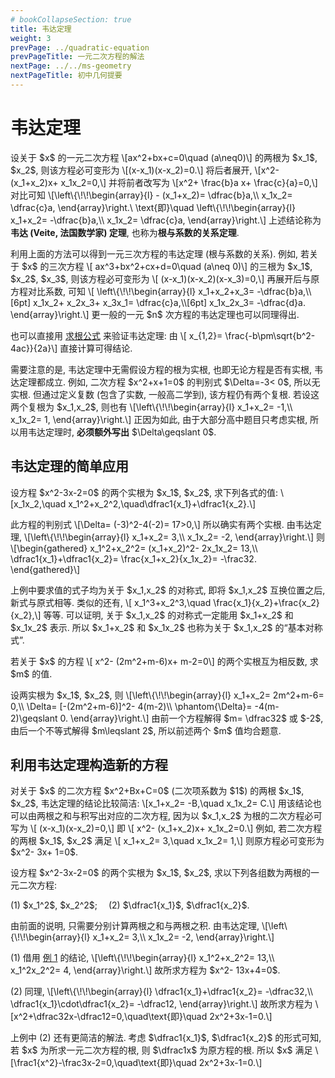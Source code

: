 ```yaml
---
# bookCollapseSection: true
title: 韦达定理
weight: 3
prevPage: ../quadratic-equation
prevPageTitle: 一元二次方程的解法
nextPage: ../../ms-geometry
nextPageTitle: 初中几何提要
---
```


# 韦达定理

<p>设关于 $x$ 的一元二次方程 
\[ax^2+bx+c=0\quad (a\neq0)\]
的两根为 $x_1$, $x_2$, 则该方程必可变形为 
\[(x-x_1)(x-x_2)=0.\]
将后者展开,
\[x^2- (x_1+x_2)x+ x_1x_2=0,\]
并将前者改写为 
\[x^2+ \frac{b}a x+ \frac{c}{a}=0,\]
对比可知
\[\left\{\!\!\begin{array}{l}
    - (x_1+x_2)= \dfrac{b}a,\\
    x_1x_2= \dfrac{c}a,
\end{array}\right.\ \text{即}\quad
\left\{\!\!\begin{array}{l}
    x_1+x_2= -\dfrac{b}a,\\
    x_1x_2= \dfrac{c}a,
\end{array}\right.\]
上述结论称为<strong>韦达 (Veite, 法国数学家) 定理</strong>, 也称为<strong>根与系数的关系定理</strong>.</p>

<myremark>
    <p>利用上面的方法可以得到一元三次方程的韦达定理 (根与系数的关系). 例如, 若关于 $x$ 的三次方程 \[
        ax^3+bx^2+cx+d=0\quad (a\neq 0)\]
    的三根为 $x_1$, $x_2$, $x_3$, 则该方程必可变形为 \[
        (x-x_1)(x-x_2)(x-x_3)=0,\]
    再展开后与原方程对比系数, 可知 \[
    \left\{\!\!\begin{array}{l}
        x_1+x_2+x_3= -\dfrac{b}a,\\[6pt]
        x_1x_2+ x_2x_3+ x_3x_1= \dfrac{c}a,\\[6pt]
        x_1x_2x_3= -\dfrac{d}a.
    \end{array}\right.\]
    更一般的一元 $n$ 次方程的韦达定理也可以同理得出.</p>
</myremark>

也可以直接用 [求根公式](../quadratic-equation#求根公式) 来验证韦达定理: 由 \\[
    x_{1,2}= \frac{-b\pm\sqrt{b^2-4ac}}{2a}\\]
直接计算可得结论.

<p>需要注意的是, 韦达定理中无需假设方程的根为实根, 也即无论方程是否有实根, 韦达定理都成立. 例如, 二次方程 $x^2+x+1=0$ 的判别式 $\Delta=-3< 0$, 所以无实根. 但通过定义复数 (包含了实数, 一般高二学到), 该方程仍有两个复根. 若设这两个复根为 $x_1,x_2$, 则也有
\[\left\{\!\!\begin{array}{l}
    x_1+x_2= -1,\\
    x_1x_2= 1,
\end{array}\right.\]
正因为如此, 由于大部分高中题目只考虑实根, 所以用韦达定理时, <strong>必须额外写出</strong> $\Delta\geqslant 0$.</p>

## 韦达定理的简单应用

<myexample id="例 1">
    <p>设方程 $x^2-3x-2=0$ 的两个实根为 $x_1$, $x_2$, 求下列各式的值: \[x_1x_2,\quad x_1^2+x_2^2,\quad\dfrac1{x_1}+\dfrac1{x_2}.\]</p>
</myexample>
<mysolution>
    <p>此方程的判别式
    \[\Delta= (-3)^2-4(-2)= 17>0,\]
    所以确实有两个实根. 由韦达定理, \[\left\{\!\!\begin{array}{l}
        x_1+x_2= 3,\\
        x_1x_2= -2,
    \end{array}\right.\] 则 \[\begin{gathered}
        x_1^2+x_2^2= (x_1+x_2)^2- 2x_1x_2= 13,\\
        \dfrac1{x_1}+\dfrac1{x_2}= \frac{x_1+x_2}{x_1x_2}= -\frac32.
    \end{gathered}\]</p>
</mysolution>

<myremark>
    <p>上例中要求值的式子均为关于 $x_1,x_2$ 的对称式, 即将 $x_1,x_2$ 互换位置之后, 新式与原式相等. 类似的还有, \[
        x_1^3+x_2^3,\quad \frac{x_1}{x_2}+\frac{x_2}{x_2},\]
    等等. 可以证明, 关于 $x_1,x_2$ 的对称式一定能用 $x_1+x_2$ 和 $x_1x_2$ 表示. 所以 $x_1+x_2$ 和 $x_1x_2$ 也称为关于 $x_1,x_2$ 的“基本对称式”.</p>
</myremark>

<myexample>
    <p>若关于 $x$ 的方程 \[
        x^2- (2m^2+m-6)x+ m-2=0\]
    的两个实根互为相反数, 求 $m$ 的值.</p>
</myexample>
<mysolution>
    <p>设两实根为 $x_1$, $x_2$, 则 \[\left\{\!\!\begin{array}{l}
        x_1+x_2= 2m^2+m-6= 0,\\
        \Delta= [-(2m^2+m-6)]^2- 4(m-2)\\
        \phantom{\Delta}= -4(m-2)\geqslant 0.
    \end{array}\right.\] 由前一个方程解得 $m= \dfrac32$ 或 $-2$, 由后一个不等式解得 $m\leqslant 2$, 所以前述两个 $m$ 值均合题意.</p>
</mysolution>

## 利用韦达定理构造新的方程

<p>对关于 $x$ 的二次方程 $x^2+Bx+C=0$ (二次项系数为 $1$) 的两根 $x_1$, $x_2$, 韦达定理的结论比较简洁: \[x_1+x_2= -B,\quad x_1x_2= C.\] 用该结论也可以由两根之和与积写出对应的二次方程, 因为以 $x_1,x_2$ 为根的二次方程必可写为 \[
    (x-x_1)(x-x_2)=0,\]
即 \[
    x^2- (x_1+x_2)x+ x_1x_2=0.\]
例如, 若二次方程的两根 $x_1$, $x_2$ 满足 \[
    x_1+x_2= 3,\quad x_1x_2= 1,\]
则原方程必可变形为 $x^2- 3x+ 1=0$.</p>

<myexample>
    <p>设方程 $x^2-3x-2=0$ 的两个实根为 $x_1$, $x_2$, 求以下列各组数为两根的一元二次方程:</p>
    <p>(1) $x_1^2$, $x_2^2$;&emsp; (2) $\dfrac1{x_1}$, $\dfrac1{x_2}$.</p>
</myexample>
<mysolution>
    <p>由前面的说明, 只需要分别计算两根之和与两根之积. 由韦达定理, \[\left\{\!\!\begin{array}{l}
        x_1+x_2= 3,\\
        x_1x_2= -2,
    \end{array}\right.\]</p>
    <p>(1) 借用 <a href="#例 1">例 1</a> 的结论, \[\left\{\!\!\begin{array}{l}
        x_1^2+x_2^2= 13,\\
        x_1^2x_2^2= 4,
    \end{array}\right.\] 故所求方程为 $x^2- 13x+4=0$.</p>
    <p>(2) 同理, \[\left\{\!\!\begin{array}{l}
        \dfrac1{x_1}+\dfrac1{x_2}= -\dfrac32,\\
        \dfrac1{x_1}\cdot\dfrac1{x_2}= -\dfrac12,
    \end{array}\right.\] 故所求方程为 \[x^2+\dfrac32x-\dfrac12=0,\quad\text{即}\quad 2x^2+3x-1=0.\]</p>
</mysolution>

<myremark>
    <p>上例中 (2) 还有更简洁的解法. 考虑 $\dfrac1{x_1}$, $\dfrac1{x_2}$ 的形式可知, 若 $x$ 为所求一元二次方程的根, 则 $\dfrac1x$ 为原方程的根. 所以 $x$ 满足 \[\frac1{x^2}-\frac3x-2=0,\quad\text{即}\quad 2x^2+3x-1=0.\]</p>
</myremark>
